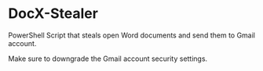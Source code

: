 # DocX-Stealer
PowerShell Script that steals open Word documents and send them to Gmail account.

Make sure to downgrade the Gmail account security settings.
